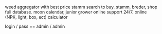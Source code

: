 weed aggregator with best price stamm search to buy. stamm, breder, shop full database.
moon calendar, junior grower online support 24/7. 
online (NPK, light, box, ect) calculator

login / pass == admin / admin
